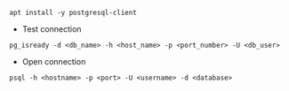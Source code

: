 ```
apt install -y postgresql-client
```

- Test connection
```
pg_isready -d <db_name> -h <host_name> -p <port_number> -U <db_user>
```

- Open connection
```
psql -h <hostname> -p <port> -U <username> -d <database>
```
